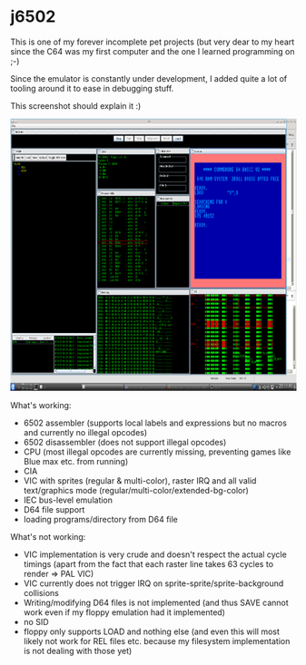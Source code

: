 # j6502

This is one of my forever incomplete pet projects (but very dear to my heart since the C64 was my first computer and the one I learned programming on ;-)

Since the emulator is constantly under development, I added quite a lot of tooling around it to ease in debugging stuff.

This screenshot should explain it :)

<img src="https://github.com/toby1984/j6502/blob/master/screenshot.png?raw=true" width="640" height="480" />

What's working:

- 6502 assembler (supports local labels and expressions but no macros and currently no illegal opcodes)
- 6502 disassembler (does not support illegal opcodes) 
- CPU (most illegal opcodes are currently missing, preventing games like Blue max etc. from running)
- CIA 
- VIC with sprites (regular & multi-color), raster IRQ and all valid text/graphics mode (regular/multi-color/extended-bg-color)
- IEC bus-level emulation 
- D64 file support
- loading programs/directory from D64 file

What's not working:

- VIC implementation is very crude and doesn't respect the actual cycle timings (apart from the fact that each raster line takes 63 cycles to render => PAL VIC)
- VIC currently does not trigger IRQ on sprite-sprite/sprite-background collisions
- Writing/modifying D64 files is not implemented (and thus SAVE cannot work even if my floppy emulation had it implemented)
- no SID
- floppy only supports LOAD and nothing else (and even this will most likely not work for REL files etc. because my filesystem implementation is not dealing with those yet)
